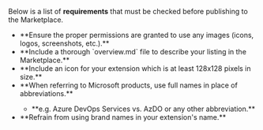 Below is a list of **requirements** that must be checked before publishing to the Marketplace.

<ul>
<li>**Ensure the proper permissions are granted to use any images (icons, logos, screenshots, etc.).**</li>
<li>**Include a thorough `overview.md` file to describe your listing in the Marketplace.**</li>
<li>**Include an icon for your extension which is at least 128x128 pixels in size.**</li>
<li>**When referring to Microsoft products, use full names in place of abbreviations.**</li>
  <ul><li>**e.g. Azure DevOps Services vs. AzDO or any other abbreviation.**</li></ul>
<li>**Refrain from using brand names in your extension's name.**</li>
</ul>

